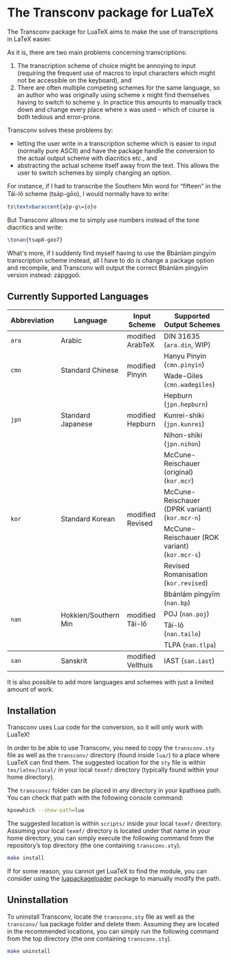 # The Transconv package for LuaTeX

The Transconv package for LuaTeX aims to make the use of transcriptions in LaTeX
easier.

As it is, there are two main problems concerning transcriptions:

1. The transcription scheme of choice might be annoying to input (requiring the
   frequent use of macros to input characters which might not be accessible on
   the keyboard), and
2. There are often multiple competing schemes for the same language, so an
   author who was originally using scheme x might find themselves having to
   switch to scheme y. In practice this amounts to manually track down and
   change every place where x was used – which of course is both tedious and
   error-prone.

Transconv solves these problems by:

* letting the user write in a transcription scheme which is easier to
  input (normally pure ASCII) and have the package handle the conversion to the
  actual output scheme with diacritics etc., and
* abstracting the actual scheme itself away from the text. This allows the user
  to switch schemes by simply changing an option.

For instance, if I had to transcribe the Southern Min word for “fifteen”
in the Tâi-lô scheme (tsa&#x030D;p-gōo), I would normally have to write:

```latex
ts\textvbaraccent{a}p-g\={o}o
```

But Transconv allows me to simply use numbers instead of the tone
diacritics and write:

```latex
\tonan{tsap8-goo7}
```

What's more, if I suddenly find myself having to use the Bbánlám pìngyīm transcription
scheme instead, all I have to do is change a package option and recompile, and
Transconv will output the correct Bbánlám pìngyīm version instead: zápggoô.

## Currently Supported Languages

<table>
  <thead>
    <tr>
      <th>Abbreviation</th>
      <th>Language</th>
      <th>Input Scheme</th>
      <th>Supported Output Schemes</th>
    </tr>
  </thead>
  <tbody>
    <tr>
      <td><code>ara</code></td>
      <td>Arabic</td>
      <td>modified ArabTeX</td>
      <td>DIN 31635 (<code>ara.din</code>, WIP)</td>
    </tr>
    <tr>
      <td rowspan="2"><code>cmn</code></td>
      <td rowspan="2">Standard Chinese</td>
      <td rowspan="2">modified Pinyin</td>
      <td>Hanyu Pinyin (<code>cmn.pinyin</code>)</td>
    </tr>
    <tr>
      <td>Wade-Giles (<code>cmn.wadegiles</code>)</td>
    </tr>
    <tr>
      <td rowspan="3"><code>jpn</code></td>
      <td rowspan="3">Standard Japanese</td>
      <td rowspan="3">modified Hepburn</td>
      <td>Hepburn (<code>jpn.hepburn</code>)</td>
    </tr>
    <tr>
      <td>Kunrei-shiki (<code>jpn.kunrei</code>)</td>
    </tr>
    <tr>
      <td>Nihon-shiki (<code>jpn.nihon</code>)</td>
    </tr>
    <tr>
      <td rowspan="4"><code>kor</code></td>
      <td rowspan="4">Standard Korean</td>
      <td rowspan="4">modified Revised</td>
      <td>McCune-Reischauer (original) (<code>kor.mcr</code>)</td>
    </tr>
    <tr>
      <td>McCune-Reischauer (DPRK variant) (<code>kor.mcr-n</code>)</td>
    </tr>
    <tr>
      <td>McCune-Reischauer (ROK variant) (<code>kor.mcr-s</code>)</td>
    </tr>
    <tr>
      <td>Revised Romanisation (<code>kor.revised</code>)</td>
    </tr>
    <tr>
      <td rowspan="4"><code>nan</code></td>
      <td rowspan="4">Hokkien/Southern Min</td>
      <td rowspan="4">modified Tâi-lô</td>
      <td>Bbánlám pìngyīm (<code>nan.bp</code>)</td>
    </tr>
    <tr>
      <td>POJ (<code>nan.poj</code>)</td>
    </tr>
    <tr>
      <td>Tâi-lô (<code>nan.tailo</code>)</td>
    </tr>
    <tr>
      <td>TLPA (<code>nan.tlpa</code>)</td>
    </tr>
  </tbody>
  <tr>
    <td rowspan="1"><code>san</code></td>
    <td rowspan="1">Sanskrit</td>
    <td rowspan="1">modified Velthuis</td>
    <td rowspan="1">IAST (<code>san.iast</code>)</td>
  </tr>
</table>

It is also possible to add more languages and schemes with just a limited amount
of work.

## Installation

Transconv uses Lua code for the conversion, so it will only work with LuaTeX!

In order to be able to use Transconv, you need to copy the `transconv.sty` file as
well as the `transconv/` directory (found inside `lua/`) to a place where
LuaTeX can find them. The suggested location for the `sty` file is within
`tex/latex/local/` in your local `texmf/` directory (typically found within your
home directory).

The `transconv/` folder can be placed in any directory in your kpathsea path.
You can check that path with the following console command:

```bash
kpsewhich --show-path=lua
```

The suggested location is within `scripts/` inside your local `texmf/`
directory. Assuming your local `texmf/` directory is located under that name in
your home directory, you can simply execute the following command from the
repository’s top directory (the one containing `transconv.sty`).

```bash
make install
```

If for some reason, you cannot get LuaTeX to find the module, you can consider
using the <a
href="https://www.ctan.org/pkg/luapackageloader">luapackageloader</a> package to
manually modify the path.

## Uninstallation

To uninstall Transconv, locate the `transconv.sty` file as well as the
`transconv/` lua package folder and delete them. Assuming they are located in
the recommended locations, you can simply run the following command from the top
directory (the one containing `transconv.sty`).

```bash
make uninstall
```
